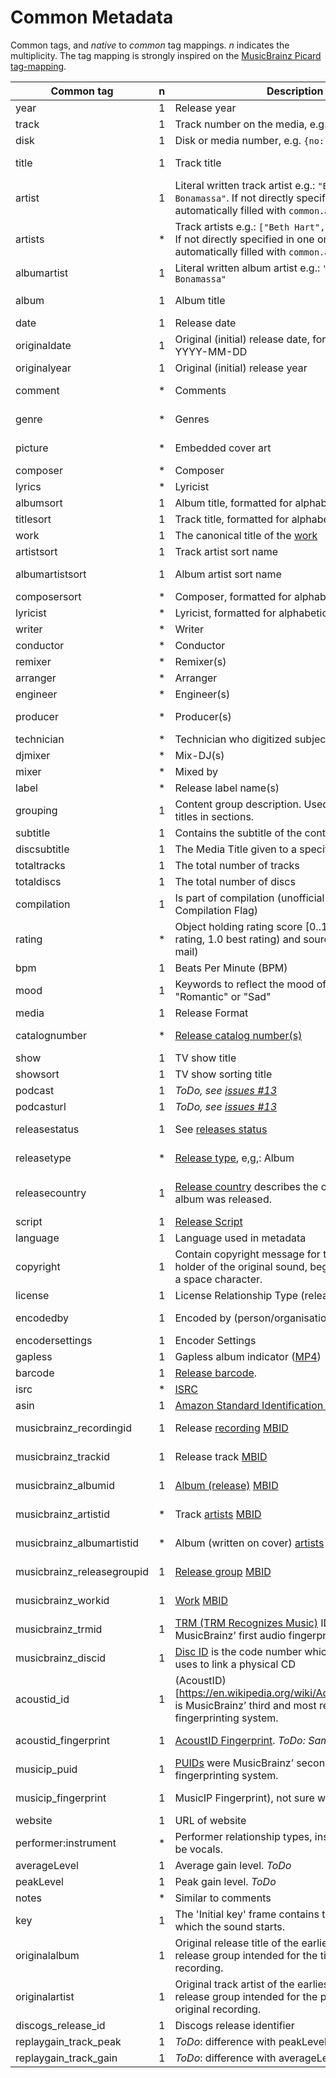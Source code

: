 # Common Metadata

Common tags, and _native_ to _common_ tag mappings. _n_ indicates the multiplicity.
The tag mapping is strongly inspired on the [MusicBrainz Picard tag-mapping](https://picard.musicbrainz.org/docs/mappings/).

| Common tag                 | n | Description                                                                                                                                               | ID3v1   | ID3v2.2      | ID3v2.3                                                     | ID3v2.4                                                     | iTunes MP4                                              | vorbis                     | APEv2                               | asf                               | exif       |
|----------------------------|---|-----------------------------------------------------------------------------------------------------------------------------------------------------------|---------|--------------|-------------------------------------------------------------|-------------------------------------------------------------|---------------------------------------------------------|----------------------------|-------------------------------------|-----------------------------------|------------|
| year                       | 1 | Release year                                                                                                                                              | year    | TYE          | TYER                                                        | TYER                                                        |                                                         |                            |                                     |                                   | YEAR       |
| track                      | 1 | Track number on the media, e.g. `{no: 1, of: 2}`                                                                                                          | track   | TRK          | TRCK                                                        | TRCK                                                        | trkn                                                    | TRACKNUMBER                | TRACK                               | WM/TrackNumber                    | ITRK       |
| disk                       | 1 | Disk or media number, e.g. `{no: 1, of: 2}`                                                                                                               |         | TPA          | TPOS                                                        | TPOS                                                        | disk                                                    | DISCNUMBER                 | DISC, DISCNUMBER                    | WM/PartOfSet                      |            |
| title                      | 1 | Track title                                                                                                                                               | title   | TT2          | TIT2                                                        | TIT2                                                        | ©nam                                                    | TITLE                      | TITLE                               | Title                             | INAM, TITL |
| artist                     | 1 | Literal written track artist e.g.: `"Beth Hart & Joe Bonamassa"`. If not directly specified in a tag, this is automatically filled with `common.artists`. | artist  | TP1          | TPE1                                                        | TPE1                                                        | ©ART                                                    | ARTIST                     | ARTIST                              | Author                            | IART       |
| artists                    | * | Track artists e.g.: `["Beth Hart", "Joe Bonamassa"]`. If not directly specified in one or more tag, this is automatically filled with `common.artist`     |         |              | TXXX:Artists                                                | TXXX:Artists                                                | ----:com.apple.iTunes:ARTISTS                           | ARTISTS                    | ARTISTS                             | WM/ARTISTS                        |            |
| albumartist                | 1 | Literal written album artist e.g.: `"Beth Hart & Joe Bonamassa"`                                                                                          |         | TP2          | TPE2                                                        | TPE2                                                        | aART, ----:com.apple.iTunes:Band                        | ALBUMARTIST                | ALBUM ARTIST                        | WM/AlbumArtist                    |            |
| album                      | 1 | Album title                                                                                                                                               | album   | TAL          | TALB                                                        | TALB                                                        | ©alb                                                    | ALBUM                      | ALBUM                               | WM/AlbumTitle                     | IPRD, IRPD |
| date                       | 1 | Release date                                                                                                                                              |         |              | TDRV, TDRC                                                  | TDRV, TDRC                                                  | ©day                                                    | DATE                       | YEAR                                | WM/Year                           | ICRD       |
| originaldate               | 1 | Original (initial) release date, formatted like: YYYY-MM-DD                                                                                               |         | TOR          | TDOR                                                        | TDOR                                                        | ----:com.apple.iTunes:ORIGINALDATE                      | ORIGINALDATE               | ORIGINALDATE                        | WM/OriginalReleaseTime            |            |
| originalyear               | 1 | Original (initial) release year                                                                                                                           |         |              | TORY, TXXX:originalyear                                     | TORY, TXXX:originalyear                                     | ----:com.apple.iTunes:ORIGINALYEAR                      | ORIGINALYEAR               | ORIGINALYEAR                        | WM/OriginalReleaseYear            |            |
| comment                    | * | Comments                                                                                                                                                  | comment | COM          | COMM                                                        | COMM                                                        | ©cmt, ----:com.apple.iTunes:NOTES                       | COMMENT                    | COMMENT                             | Description                       | COMM, ICMT |
| genre                      | * | Genres                                                                                                                                                    | genre   | TCO          | TCON, TXXX:STYLE                                            | TCON, TXXX:STYLE                                            | ©gen, gnre                                              | GENRE, STYLE               | GENRE                               | WM/Genre                          | GNRE, IGNR |
| picture                    | * | Embedded cover art                                                                                                                                        |         | PIC          | APIC                                                        | APIC                                                        | covr                                                    | METADATA_BLOCK_PICTURE     | COVER ART (FRONT), COVER ART (BACK) | WM/Picture                        |            |
| composer                   | * | Composer                                                                                                                                                  |         | TCM          | TCOM                                                        | TCOM                                                        | ©wrt                                                    | COMPOSER                   | COMPOSER                            | WM/Composer                       |            |
| lyrics                     | * | Lyricist                                                                                                                                                  |         |              | USLT:description, SYLT                                      | USLT:description, SYLT                                      | ©lyr                                                    | LYRICS                     | LYRICS                              | WM/Lyrics                         |            |
| albumsort                  | 1 | Album title, formatted for alphabetic ordering                                                                                                            |         |              | TSOA                                                        | TSOA                                                        | soal                                                    | ALBUMSORT                  | ALBUMSORT                           | WM/AlbumSortOrder                 |            |
| titlesort                  | 1 | Track title, formatted for alphabetic ordering                                                                                                            |         |              | TSOT                                                        | TSOT                                                        | sonm                                                    | TITLESORT                  | TITLESORT                           | WM/TitleSortOrder                 |            |
| work                       | 1 | The canonical title of the [work](https://musicbrainz.org/doc/Work)                                                                                       |         | TOT          |                                                             |                                                             |                                                         | WORK                       | WORK                                | WM/Work                           |            |
| artistsort                 | 1 | Track artist sort name                                                                                                                                    |         |              | TSOP                                                        | TSOP                                                        | soar                                                    | ARTISTSORT                 | ARTISTSORT                          | WM/ArtistSortOrder                |            |
| albumartistsort            | 1 | Album artist sort name                                                                                                                                    |         |              | TSO2                                                        | TSO2                                                        | soaa, ----:com.apple.iTunes:ALBUMARTISTSORT             | ALBUMARTISTSORT            | ALBUMARTISTSORT                     | WM/AlbumArtistSortOrder           |            |
| composersort               | * | Composer, formatted for alphabetic ordering                                                                                                               |         |              | TSOC                                                        | TSOC                                                        | soco                                                    | COMPOSERSORT               | COMPOSERSORT                        | WM/ComposerSortOrder              |            |
| lyricist                   | * | Lyricist, formatted for alphabetic ordering                                                                                                               |         | TXT          | TEXT                                                        | TEXT                                                        | ----:com.apple.iTunes:LYRICIST                          | LYRICIST                   | LYRICIST                            | WM/Writer                         |            |
| writer                     | * | Writer                                                                                                                                                    |         |              | TXXX:Writer                                                 | TXXX:Writer                                                 |                                                         | WRITER                     | WRITER                              |                                   | IWRI       |
| conductor                  | * | Conductor                                                                                                                                                 |         | TP3          | TPE3                                                        | TPE3                                                        | ----:com.apple.iTunes:CONDUCTOR                         | CONDUCTOR                  | CONDUCTOR                           | WM/Conductor                      |            |
| remixer                    | * | Remixer(s)                                                                                                                                                |         |              | TPE4                                                        | TPE4                                                        | ----:com.apple.iTunes:REMIXER                           | REMIXER                    | MIXARTIST                           | WM/ModifiedBy                     |            |
| arranger                   | * | Arranger                                                                                                                                                  |         |              | IPLS:arranger, TIPL:arranger                                | IPLS:arranger, TIPL:arranger                                |                                                         | ARRANGER                   | ARRANGER                            |                                   |            |
| engineer                   | * | Engineer(s)                                                                                                                                               |         |              | IPLS:engineer, TIPL:engineer                                | IPLS:engineer, TIPL:engineer                                | ----:com.apple.iTunes:ENGINEER                          | ENGINEER                   | ENGINEER                            | WM/Engineer                       | IENG       |
| producer                   | * | Producer(s)                                                                                                                                               |         |              | IPLS:producer, TIPL:producer                                | IPLS:producer, TIPL:producer                                | ----:com.apple.iTunes:PRODUCER                          | PRODUCER                   | PRODUCER                            | WM/Producer                       |            |
| technician                 | * | Technician who digitized subject                                                                                                                          |         |              |                                                             |                                                             |                                                         |                            |                                     |                                   | ITCH       |
| djmixer                    | * | Mix-DJ(s)                                                                                                                                                 |         |              | IPLS:DJ-mix, TIPL:DJ-mix                                    | IPLS:DJ-mix, TIPL:DJ-mix                                    | ----:com.apple.iTunes:DJMIXER                           | DJMIXER                    | DJMIXER                             | WM/DJMixer                        |            |
| mixer                      | * | Mixed by                                                                                                                                                  |         |              | IPLS:mix, TIPL:mix                                          | IPLS:mix, TIPL:mix                                          | ----:com.apple.iTunes:MIXER                             | MIXER                      | MIXER                               | WM/Mixer                          |            |
| label                      | * | Release label name(s)                                                                                                                                     |         | TPB          | TPUB                                                        | TPUB                                                        | ----:com.apple.iTunes:LABEL                             | LABEL                      | LABEL                               | WM/Publisher                      |            |
| grouping                   | 1 | Content group description. Used to group track titles in sections.                                                                                        |         | TT1          | TIT1                                                        | TIT1                                                        | ©grp                                                    | GROUPING                   | GROUPING                            | WM/ContentGroupDescription        |            |
| subtitle                   | 1 | Contains the subtitle of the content                                                                                                                      |         | TT3          | TIT3                                                        | TIT3                                                        | ----:com.apple.iTunes:SUBTITLE                          | SUBTITLE                   | SUBTITLE                            | WM/SubTitle                       |            |
| discsubtitle               | 1 | The Media Title given to a specific disc                                                                                                                  |         |              | TSST                                                        | TSST                                                        | ----:com.apple.iTunes:DISCSUBTITLE                      | DISCSUBTITLE               | DISCSUBTITLE                        | WM/SetSubTitle                    |            |
| totaltracks                | 1 | The total number of tracks                                                                                                                                |         |              |                                                             |                                                             |                                                         | TRACKTOTAL, TOTALTRACKS    |                                     |                                   |            |
| totaldiscs                 | 1 | The total number of discs                                                                                                                                 |         |              |                                                             |                                                             |                                                         | DISCTOTAL, TOTALDISCS      |                                     |                                   |            |
| compilation                | 1 | Is part of compilation (unofficial iTunes Compilation Flag)                                                                                               |         |              | TCMP                                                        | TCMP                                                        | cpil                                                    | COMPILATION                | COMPILATION                         | WM/IsCompilation                  |            |
| rating                     | * | Object holding rating score [0..1] (0.0 worst rating, 1.0 best rating) and source (e.g. user e-mail)                                                      |         |              | POPM                                                        | POPM                                                        |                                                         | RATING                     |                                     | WM/SharedUserRating               | RATE       |
| bpm                        | 1 | Beats Per Minute (BPM)                                                                                                                                    |         |              | TBPM                                                        | TBPM                                                        | tmpo                                                    | BPM                        | BPM                                 | WM/BeatsPerMinute                 |            |
| mood                       | 1 | Keywords to reflect the mood of the audio, e.g. "Romantic" or "Sad"                                                                                       |         |              | TMOO                                                        | TMOO                                                        | ----:com.apple.iTunes:MOOD                              | MOOD                       | MOOD                                | WM/Mood                           |            |
| media                      | 1 | Release Format                                                                                                                                            |         |              | TMED                                                        | TMED                                                        | ----:com.apple.iTunes:MEDIA                             | MEDIA                      | MEDIA                               | WM/Media                          | IMED       |
| catalognumber              | * | [Release catalog number(s)](https://musicbrainz.org/doc/Release/Catalog_Number)                                                                           |         |              | TXXX:CATALOGNUMBER, TXXX:CATALOGID                          | TXXX:CATALOGNUMBER, TXXX:CATALOGID                          | ----:com.apple.iTunes:CATALOGNUMBER                     | CATALOGNUMBER, CATALOGID   | CATALOGNUMBER                       | WM/CatalogNo                      |            |
| show                       | 1 | TV show title                                                                                                                                             |         |              |                                                             |                                                             | tvsh                                                    |                            |                                     |                                   |            |
| showsort                   | 1 | TV show sorting title                                                                                                                                     |         |              |                                                             |                                                             | sosn                                                    |                            |                                     |                                   |            |
| podcast                    | 1 | _ToDo, see [issues #13](https://github.com/Borewit/music-metadata/issues/13)_                                                                             |         |              |                                                             |                                                             | pcst                                                    |                            |                                     |                                   |            |
| podcasturl                 | 1 | _ToDo, see [issues #13](https://github.com/Borewit/music-metadata/issues/13)_                                                                             |         |              |                                                             |                                                             | purl                                                    |                            |                                     |                                   |            |
| releasestatus              | 1 | See [releases status](https://wiki.musicbrainz.org/History:Release_Status)                                                                                |         |              | TXXX:MusicBrainz Album Status                               | TXXX:MusicBrainz Album Status                               | ----:com.apple.iTunes:MusicBrainz Album Status          | RELEASESTATUS              | MUSICBRAINZ_ALBUMSTATUS             | MusicBrainz/Album Status          |            |
| releasetype                | * | [Release type](https://musicbrainz.org/doc/Release_Group/Type), e,g,: Album                                                                               |         |              | TXXX:MusicBrainz Album Type                                 | TXXX:MusicBrainz Album Type                                 | ----:com.apple.iTunes:MusicBrainz Album Type            | RELEASETYPE                | MUSICBRAINZ_ALBUMTYPE               | MusicBrainz/Album Type            |            |
| releasecountry             | 1 | [Release country](https://wiki.musicbrainz.org/Release_Country) describes the country in which an album was released.                                     |         |              | TXXX:MusicBrainz Album Release Country, TXXX:RELEASECOUNTRY | TXXX:MusicBrainz Album Release Country, TXXX:RELEASECOUNTRY | ----:com.apple.iTunes:MusicBrainz Album Release Country | RELEASECOUNTRY             | RELEASECOUNTRY                      | MusicBrainz/Album Release Country | ICNT       |
| script                     | 1 | [Release Script](https://picard.musicbrainz.org/docs/tags/)                                                                                               |         |              | TXXX:SCRIPT                                                 | TXXX:SCRIPT                                                 | ----:com.apple.iTunes:SCRIPT                            | SCRIPT                     | SCRIPT                              | WM/Script                         |            |
| language                   | 1 | Language used in metadata                                                                                                                                 |         | TLA          | TLAN                                                        | TLAN                                                        | ----:com.apple.iTunes:LANGUAGE                          | LANGUAGE                   | LANGUAGE                            | WM/Language                       |            |
| copyright                  | 1 | Contain copyright message for the copyright holder of the original sound, begin with a year and a space character.                                        |         | TCR          | TCOP                                                        | TCOP                                                        | cprt                                                    | COPYRIGHT                  | COPYRIGHT                           | Copyright                         |            |
| license                    | 1 | License Relationship Type (releases, recordings)                                                                                                          |         | WCP          | WCOP                                                        | WCOP                                                        | ----:com.apple.iTunes:LICENSE                           | LICENSE                    | LICENSE                             | LICENSE                           |            |
| encodedby                  | 1 | Encoded by (person/organisation)                                                                                                                          |         | TEN          | TENC                                                        | TENC                                                        | ©too                                                    | ENCODEDBY                  | ENCODEDBY                           | WM/EncodedBy                      | ISFT, CODE |
| encodersettings            | 1 | Encoder Settings                                                                                                                                          |         | TSS          | TSSE                                                        | TSSE                                                        |                                                         | ENCODERSETTINGS            | ENCODERSETTINGS                     | WM/EncodingSettings               |            |
| gapless                    | 1 | Gapless album indicator ([MP4](http://help.mp3tag.de/main_tags.html))                                                                                     |         | COM:iTunPGAP |                                                             |                                                             | pgap                                                    |                            |                                     |                                   |            |
| barcode                    | 1 | [Release barcode](https://musicbrainz.org/doc/Barcode).                                                                                                   |         |              | TXXX:BARCODE                                                | TXXX:BARCODE                                                | ----:com.apple.iTunes:BARCODE                           | BARCODE                    | BARCODE                             | WM/Barcode                        |            |
| isrc                       | * | [ISRC](https://musicbrainz.org/doc/ISRC)                                                                                                                  |         |              | TSRC                                                        | TSRC                                                        | ----:com.apple.iTunes:ISRC                              | ISRC                       | ISRC                                | WM/ISRC                           |            |
| asin                       | 1 | [Amazon Standard Identification Number (ASIN)](https://musicbrainz.org/doc/ASIN)                                                                          |         |              | TXXX:ASIN                                                   | TXXX:ASIN                                                   | ----:com.apple.iTunes:ASIN                              | ASIN                       | ASIN                                | ASIN                              |            |
| musicbrainz_recordingid    | 1 | Release [recording](https://musicbrainz.org/doc/Recording) [MBID](https://musicbrainz.org/doc/MusicBrainz_Identifier)                                     |         |              | UFID:http://musicbrainz.org                                 | UFID:http://musicbrainz.org                                 | ----:com.apple.iTunes:MusicBrainz Track Id              | MUSICBRAINZ_TRACKID        | MUSICBRAINZ_TRACKID                 | MusicBrainz/Track Id              |            |
| musicbrainz_trackid        | 1 | Release track [MBID](https://musicbrainz.org/doc/MusicBrainz_Identifier)                                                                                  |         |              | TXXX:MusicBrainz Release Track Id                           | TXXX:MusicBrainz Release Track Id                           | ----:com.apple.iTunes:MusicBrainz Release Track Id      | MUSICBRAINZ_RELEASETRACKID | MUSICBRAINZ_RELEASETRACKID          | MusicBrainz/Release Track Id      |            |
| musicbrainz_albumid        | 1 | [Album (release)](https://musicbrainz.org/doc/Release) [MBID](https://musicbrainz.org/doc/MusicBrainz_Identifier)                                         |         |              | TXXX:MusicBrainz Album Id                                   | TXXX:MusicBrainz Album Id                                   | ----:com.apple.iTunes:MusicBrainz Album Id              | MUSICBRAINZ_ALBUMID        | MUSICBRAINZ_ALBUMID                 | MusicBrainz/Album Id              |            |
| musicbrainz_artistid       | * | Track [artists](https://musicbrainz.org/doc/Artist) [MBID](https://musicbrainz.org/doc/MusicBrainz_Identifier)                                            |         |              | TXXX:MusicBrainz Artist Id                                  | TXXX:MusicBrainz Artist Id                                  | ----:com.apple.iTunes:MusicBrainz Artist Id             | MUSICBRAINZ_ARTISTID       | MUSICBRAINZ_ARTISTID                | MusicBrainz/Artist Id             |            |
| musicbrainz_albumartistid  | * | Album (written on cover) [artists](https://musicbrainz.org/doc/Artist) [MBID](https://musicbrainz.org/doc/MusicBrainz_Identifier)                         |         |              | TXXX:MusicBrainz Album Artist Id                            | TXXX:MusicBrainz Album Artist Id                            | ----:com.apple.iTunes:MusicBrainz Album Artist Id       | MUSICBRAINZ_ALBUMARTISTID  | MUSICBRAINZ_ALBUMARTISTID           | MusicBrainz/Album Artist Id       |            |
| musicbrainz_releasegroupid | 1 | [Release group](https://musicbrainz.org/doc/Release_Group) [MBID](https://musicbrainz.org/doc/MusicBrainz_Identifier)                                     |         |              | TXXX:MusicBrainz Release Group Id                           | TXXX:MusicBrainz Release Group Id                           | ----:com.apple.iTunes:MusicBrainz Release Group Id      | MUSICBRAINZ_RELEASEGROUPID | MUSICBRAINZ_RELEASEGROUPID          | MusicBrainz/Release Group Id      |            |
| musicbrainz_workid         | 1 | [Work](https://musicbrainz.org/doc/Work) [MBID](https://musicbrainz.org/doc/MusicBrainz_Identifier)                                                       |         |              | TXXX:MusicBrainz Work Id                                    | TXXX:MusicBrainz Work Id                                    | ----:com.apple.iTunes:MusicBrainz Work Id               | MUSICBRAINZ_WORKID         | MUSICBRAINZ_WORKID                  | MusicBrainz/Work Id               |            |
| musicbrainz_trmid          | 1 | [TRM (TRM Recognizes Music)]((https://musicbrainz.org/doc/Fingerprinting#TRM)) IDs were MusicBrainz’ first audio fingerprinting system.                   |         |              | TXXX:MusicBrainz TRM Id                                     | TXXX:MusicBrainz TRM Id                                     | ----:com.apple.iTunes:MusicBrainz TRM Id                | MUSICBRAINZ_TRMID          | MUSICBRAINZ_TRMID                   | MusicBrainz/TRM Id                |            |
| musicbrainz_discid         | 1 | [Disc ID](https://musicbrainz.org/doc/Disc_ID) is the code number which MusicBrainz uses to link a physical CD                                            |         |              | TXXX:MusicBrainz Disc Id                                    | TXXX:MusicBrainz Disc Id                                    | ----:com.apple.iTunes:MusicBrainz Disc Id               | MUSICBRAINZ_DISCID         | MUSICBRAINZ_DISCID                  | MusicBrainz/Disc Id               |            |
| acoustid_id                | 1 | (AcoustID)[https://en.wikipedia.org/wiki/Acoustic_fingerprint] is MusicBrainz’ third and most recent audio fingerprinting system.                         |         |              | TXXX:ACOUSTID_ID, TXXX:Acoustid Id                          | TXXX:ACOUSTID_ID, TXXX:Acoustid Id                          | ----:com.apple.iTunes:Acoustid Id                       | ACOUSTID_ID                | ACOUSTID_ID                         | Acoustid/Id                       |            |
| acoustid_fingerprint       | 1 | [AcoustID Fingerprint](https://picard.musicbrainz.org/docs/mappings/). _ToDo: Same as acoustid_id._                                                       |         |              | TXXX:Acoustid Fingerprint                                   | TXXX:Acoustid Fingerprint                                   | ----:com.apple.iTunes:Acoustid Fingerprint              | ACOUSTID_ID_FINGERPRINT    | ACOUSTID_FINGERPRINT                | Acoustid/Fingerprint              |            |
| musicip_puid               | 1 | [PUIDs](https://musicbrainz.org/doc/Fingerprinting#PUID) were MusicBrainz’ second audio fingerprinting system.                                            |         |              | TXXX:MusicIP PUID                                           | TXXX:MusicIP PUID                                           | ----:com.apple.iTunes:MusicIP PUID                      | MUSICIP_PUID               | MUSICIP_PUID                        | MusicIP/PUID                      |            |
| musicip_fingerprint        | 1 | MusicIP Fingerprint), not sure which algorithm.                                                                                                           |         |              | TXXX:MusicMagic Fingerprint                                 | TXXX:MusicMagic Fingerprint                                 | ----:com.apple.iTunes:fingerprint                       |                            |                                     |                                   |            |
| website                    | 1 | URL of website                                                                                                                                            |         | WAR          | WOAR                                                        | WOAR                                                        |                                                         | WEBSITE                    | WEBLINK                             | WM/AuthorURL                      | TURL       |
| performer:instrument       | * | Performer relationship types, instrument can also be vocals.                                                                                              |         |              |                                                             |                                                             |                                                         |                            |                                     |                                   |            |
| averageLevel               | 1 | Average gain level. _ToDo_                                                                                                                                |         |              | PRIV:AverageLevel                                           | PRIV:AverageLevel                                           |                                                         |                            |                                     |                                   |            |
| peakLevel                  | 1 | Peak gain level. _ToDo_                                                                                                                                   |         |              | PRIV:PeakLevel                                              | PRIV:PeakLevel                                              |                                                         |                            |                                     |                                   |            |
| notes                      | * | Similar to comments                                                                                                                                       |         |              |                                                             |                                                             |                                                         | NOTES                      |                                     |                                   |            |
| key                        | 1 | The 'Initial key' frame contains the musical key in which the sound starts.                                                                               |         |              | TKEY                                                        | TKEY                                                        |                                                         |                            |                                     | WM/InitialKey                     |            |
| originalalbum              | 1 | Original release title of the earliest release in the release group intended for the title of the original recording.                                     |         |              | TOAL                                                        | TOAL                                                        |                                                         |                            |                                     |                                   |            |
| originalartist             | 1 | Original track artist of the earliest release in the release group intended for the performer(s) of the original recording.                               |         |              | TOPE                                                        | TOPE                                                        |                                                         |                            |                                     |                                   |            |
| discogs_release_id         | 1 | Discogs release identifier                                                                                                                                |         |              | TXXX:DISCOGS_RELEASE_ID                                     | TXXX:DISCOGS_RELEASE_ID                                     |                                                         | DISCOGS_RELEASE_ID         |                                     |                                   |            |
| replaygain_track_peak      | 1 | _ToDo_: difference with peakLevel?                                                                                                                        |         |              | TXXX:replaygain_track_peak                                  | TXXX:replaygain_track_peak                                  |                                                         | REPLAYGAIN_TRACK_PEAK      |                                     |                                   |            |
| replaygain_track_gain      | 1 | _ToDo_: difference with averageLevel                                                                                                                      |         |              | TXXX:replaygain_track_gain                                  | TXXX:replaygain_track_gain                                  |                                                         | REPLAYGAIN_TRACK_GAIN      |                                     |                                   |            |
